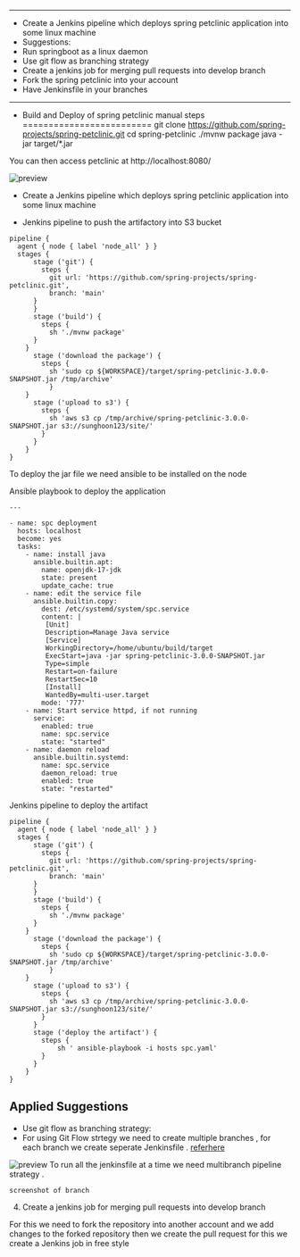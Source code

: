 ---------------
* Create a Jenkins pipeline which deploys spring petclinic application into some linux machine
* Suggestions:
* Run springboot as a linux daemon
* Use git flow as branching strategy
* Create a jenkins job for merging pull requests into develop branch
* Fork the spring petclinic into your account
* Have Jenkinsfile in your branches
-------------------
* Build and Deploy of spring petclinic manual steps
=========================
git clone https://github.com/spring-projects/spring-petclinic.git
cd spring-petclinic
./mvnw package
java -jar target/*.jar

You can then access petclinic at http://localhost:8080/

![preview](spc1.png)
* Create a Jenkins pipeline which deploys spring petclinic application into some linux machine

* Jenkins pipeline to push the artifactory into S3  bucket 
```
pipeline {
  agent { node { label 'node_all' } }
  stages {
      stage ('git') {
        steps {
          git url: 'https://github.com/spring-projects/spring-petclinic.git',
          branch: 'main'
      }
      }
      stage ('build') {
        steps {
          sh './mvnw package'
      }
    }
      stage ('download the package') {
        steps {
          sh 'sudo cp ${WORKSPACE}/target/spring-petclinic-3.0.0-SNAPSHOT.jar /tmp/archive'
          }
    }
      stage ('upload to s3') {
        steps {
          sh 'aws s3 cp /tmp/archive/spring-petclinic-3.0.0-SNAPSHOT.jar s3://sunghoon123/site/'
        }
      }
    }
}

```
To deploy the  jar file we need ansible to be installed on the node

Ansible playbook to deploy the application 

```
---

- name: spc deployment
  hosts: localhost
  become: yes
  tasks:
    - name: install java
      ansible.builtin.apt:
        name: openjdk-17-jdk
        state: present
        update_cache: true
    - name: edit the service file
      ansible.builtin.copy:
        dest: /etc/systemd/system/spc.service
        content: |
         [Unit]
         Description=Manage Java service
         [Service]
         WorkingDirectory=/home/ubuntu/build/target
         ExecStart=java -jar spring-petclinic-3.0.0-SNAPSHOT.jar
         Type=simple
         Restart=on-failure
         RestartSec=10
         [Install]
         WantedBy=multi-user.target
        mode: '777'
    - name: Start service httpd, if not running
      service:
        enabled: true
        name: spc.service
        state: "started"
    - name: daemon reload
      ansible.builtin.systemd:
        name: spc.service
        daemon_reload: true
        enabled: true
        state: "restarted"
```
Jenkins pipeline to deploy the artifact 

```
pipeline {
  agent { node { label 'node_all' } }
  stages {
      stage ('git') {
        steps {
          git url: 'https://github.com/spring-projects/spring-petclinic.git',
          branch: 'main'
      }
      }
      stage ('build') {
        steps {
          sh './mvnw package'
      }
    }
      stage ('download the package') {
        steps {
          sh 'sudo cp ${WORKSPACE}/target/spring-petclinic-3.0.0-SNAPSHOT.jar /tmp/archive'
          }
    }
      stage ('upload to s3') {
        steps {
          sh 'aws s3 cp /tmp/archive/spring-petclinic-3.0.0-SNAPSHOT.jar s3://sunghoon123/site/'
        }
      }
      stage ('deploy the artifact') {
        steps {
            sh ' ansible-playbook -i hosts spc.yaml'
        }
      }
    }
}
```
Applied Suggestions
-------------------
* Use git flow as branching strategy:
* For using Git Flow strtegy we need to create multiple branches  , for each branch we create seperate Jenkinsfile .
[referhere](https://github.com/lakshmi164585/spring-petclinic.git)

![preview](spc2.png)
To run all the jenkinsfile at a time  we need multibranch pipeline strategy .
```
screenshot of branch
```
4.  Create a jenkins job for merging pull requests into develop branch

For this we need to fork the repository into another account and we add changes to the forked repository then we create the pull request for this we create a Jenkins job in free style




